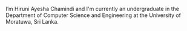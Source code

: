 I’m Hiruni Ayesha Chamindi and I'm currently an undergraduate in the Department of Computer Science and Engineering at the University of Moratuwa, Sri Lanka.

<!---
HiruniAyeshaChamindi/HiruniAyeshaChamindi is a ✨ special ✨ repository because its `README.md` (this file) appears on your GitHub profile.
You can click the Preview link to take a look at your changes.
--->
